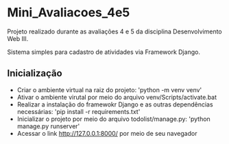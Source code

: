 # Mini_Avaliacoes_4e5

Projeto realizado durante as avaliações 4 e 5 da disciplina Desenvolvimento Web III.

Sistema simples para cadastro de atividades via Framework Django.


## Inicialização

* Criar o ambiente virtual na raiz do projeto: 'python -m venv venv'
* Ativar o ambiente virutal por meio do arquivo venv/Scripts/activate.bat
* Realizar a instalação do framewokr Django e as outras dependências necessárias: 'pip install -r requirements.txt'
* Inicializar o projeto por meio do arquivo todolist/manage.py: 'python manage.py runserver'
* Acessar o link http://127.0.0.1:8000/ por meio de seu navegador
